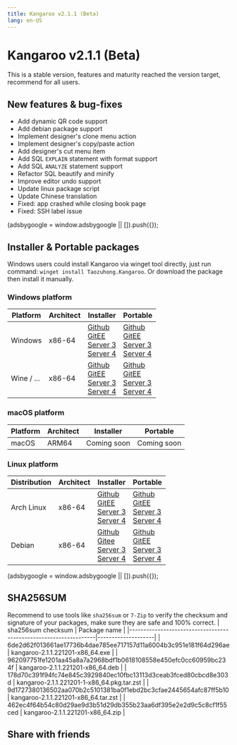 ```yaml
---
title: Kangaroo v2.1.1 (Beta)
lang: en-US
---
```


# Kangaroo v2.1.1 (Beta)
This is a stable version, features and maturity reached the version target, recommend for all users. 

## New features & bug-fixes
- Add dynamic QR code support
- Add debian package support
- Implement designer's clone menu action
- Implement designer's copy/paste action
- Add designer's cut menu item
- Add SQL `EXPLAIN` statement with format support
- Add SQL `ANALYZE` statement support
- Refactor SQL beautify and minify
- Improve editor undo support
- Update linux package script
- Update Chinese translation
- Fixed: app crashed while closing book page
- Fixed: SSH label issue

<div>
    <script2 type="text/javascript" async="true" src="https://pagead2.googlesyndication.com/pagead/js/adsbygoogle.js" />
    <ins class="adsbygoogle"
        style="display:block; text-align:center;"
        data-ad-layout="in-article"
        data-ad-format="fluid"
        data-ad-client="ca-pub-3975819313740938"
        data-ad-slot="6760827895"></ins>
    <script2 type="text/javascript">
        (adsbygoogle = window.adsbygoogle || []).push({});
    </script2>
</div>

## Installer & Portable packages
Windows users could install Kangaroo via winget tool directly, just run command: `winget install Taozuhong.Kangaroo`. Or download the package then install it manually.

### Windows platform
| Platform          | Architect         | Installer         | Portable          |
|-------------------|-------------------|-------------------|-------------------|
| Windows           | x86-64            |[Github](https://github.com/dbkangaroo/kangaroo/releases/download/v2.1.1.221201/kangaroo-2.1.1.221201-x86_64.exe) <br/> [GitEE](https://gitee.com/dbkangaroo/kangaroo/releases/download/v2.1.1.221201/kangaroo-2.1.1.221201-x86_64.exe) <br/> [Server 3](https://kangaroo.awaysoft.com/downloads/v2.1.1.221201/kangaroo-2.1.1.221201-x86_64.exe) <br/> [Server 4](https://d4.injdk.cn/dbkangaroo/v2.1.1.221201/kangaroo-2.1.1.221201-x86_64.exe) | [Github](https://github.com/dbkangaroo/kangaroo/releases/download/v2.1.1.221201/kangaroo-2.1.1.221201-x86_64.zip) <br/> [GitEE](https://gitee.com/dbkangaroo/kangaroo/releases/download/v2.1.1.221201/kangaroo-2.1.1.221201-x86_64.zip) <br/>[Server 3](https://kangaroo.awaysoft.com/downloads/v2.1.1.221201/kangaroo-2.1.1.221201-x86_64.zip) <br/> [Server 4](https://d4.injdk.cn/dbkangaroo/v2.1.1.221201/kangaroo-2.1.1.221201-x86_64.zip) |
| Wine / ...        | x86-64            |[Github](https://github.com/dbkangaroo/kangaroo/releases/download/v2.1.1.221201/kangaroo-2.1.1.221201-x86_64.exe) <br/> [GitEE](https://gitee.com/dbkangaroo/kangaroo/releases/download/v2.1.1.221201/kangaroo-2.1.1.221201-x86_64.exe) <br/> [Server 3](https://kangaroo.awaysoft.com/downloads/v2.1.1.221201/kangaroo-2.1.1.221201-x86_64.exe) <br/> [Server 4](https://d4.injdk.cn/dbkangaroo/v2.1.1.221201/kangaroo-2.1.1.221201-x86_64.exe) | [Github](https://github.com/dbkangaroo/kangaroo/releases/download/v2.1.1.221201/kangaroo-2.1.1.221201-x86_64.zip) <br/> [GitEE](https://gitee.com/dbkangaroo/kangaroo/releases/download/v2.1.1.221201/kangaroo-2.1.1.221201-x86_64.zip) <br/>[Server 3](https://kangaroo.awaysoft.com/downloads/v2.1.1.221201/kangaroo-2.1.1.221201-x86_64.zip) <br/> [Server 4](https://d4.injdk.cn/dbkangaroo/v2.1.1.221201/kangaroo-2.1.1.221201-x86_64.zip) |


### macOS platform
| Platform          | Architect         | Installer         | Portable          |
|-------------------|-------------------|-------------------|-------------------|
| macOS             | ARM64             | Coming soon       | Coming soon       |


### Linux platform
| Distribution      | Architect         | Installer         | Portable          |
|-------------------|-------------------|-------------------|-------------------|
| Arch Linux        | x86-64            | [Github](https://github.com/dbkangaroo/kangaroo/releases/download/v2.1.1.221201/kangaroo-2.1.1.221201-1-x86_64.pkg.tar.zst) <br/> [GitEE](https://gitee.com/dbkangaroo/kangaroo/releases/download/v2.1.1.221201/kangaroo-2.1.1.221201-1-x86_64.pkg.tar.zst) <br/>[Server 3](https://kangaroo.awaysoft.com/downloads/v2.1.1.221201/kangaroo-2.1.1.221201-1-x86_64.pkg.tar.zst) <br/> [Server 4](https://d4.injdk.cn/dbkangaroo/v2.1.1.221201/kangaroo-2.1.1.221201-1-x86_64.pkg.tar.zst) | [Github](https://github.com/dbkangaroo/kangaroo/releases/download/v2.1.1.221201/kangaroo-2.1.1.221201-x86_64.tar.zst) <br/> [GitEE](https://gitee.com/dbkangaroo/kangaroo/releases/download/v2.1.1.221201/kangaroo-2.1.1.221201-x86_64.tar.zst) <br/>[Server 3](https://kangaroo.awaysoft.com/downloads/v2.1.1.221201/kangaroo-2.1.1.221201-x86_64.tar.zst) <br/> [Server 4](https://d4.injdk.cn/dbkangaroo/v2.1.1.221201/kangaroo-2.1.1.221201-x86_64.tar.zst) |
| Debian            | x86-64            | [Github](https://github.com/dbkangaroo/kangaroo/releases/download/v2.1.1.221201/kangaroo-2.1.1.221201-x86_64.deb) <br/>[Gitee](https://gitee.com/dbkangaroo/kangaroo/releases/download/v2.1.1.221201/kangaroo-2.1.1.221201-x86_64.deb) <br/>[Server 3](https://kangaroo.awaysoft.com/downloads/v2.1.1.221201/kangaroo-2.1.1.221201-x86_64.deb) <br/>[Server 4](https://d4.injdk.cn/dbkangaroo/v2.1.1.221201/kangaroo-2.1.1.221201-x86_64.deb) | [Github](https://github.com/dbkangaroo/kangaroo/releases/download/v2.1.1.221201/kangaroo-2.1.1.221201-x86_64.tar.zst) <br/>[GitEE](https://gitee.com/dbkangaroo/kangaroo/releases/download/v2.1.1.221201/kangaroo-2.1.1.221201-x86_64.tar.zst) <br/>[Server 3](https://kangaroo.awaysoft.com/downloads/v2.1.1.221201/kangaroo-2.1.1.221201-x86_64.tar.zst) <br/>[Server 4](https://d4.injdk.cn/dbkangaroo/v2.1.1.221201/kangaroo-2.1.1.221201-x86_64.tar.zst) |


<div>
    <script2 type="text/javascript" async="true" src="https://pagead2.googlesyndication.com/pagead/js/adsbygoogle.js" />
    <ins class="adsbygoogle"
        style="display:block; text-align:center;"
        data-ad-layout="in-article"
        data-ad-format="fluid"
        data-ad-client="ca-pub-3975819313740938"
        data-ad-slot="6760827895"></ins>
    <script2 type="text/javascript">
        (adsbygoogle = window.adsbygoogle || []).push({});
    </script2>
</div>

## SHA256SUM
Recommend to use tools like `sha256sum` or `7-Zip` to verify the checksum and signature of your packages, make sure they are safe and 100% correct.
| sha256sum checksum                                               | Package name       |
|------------------------------------------------------------------|--------------------|
| 6de2d62f013661ae17736b4dae785ee717157d11a6004b3c951e181f64d296ae | kangaroo-2.1.1.221201-x86_64.exe |
| 962097751fe1201aa45a8a7a2968bdf1b0618108558e450efc0cc60959bc234f | kangaroo-2.1.1.221201-x86_64.deb |
| 178d70c391f94fc74e845c3929840ec10fbc13113d3ceab3fced80cbcd8e303d | kangaroo-2.1.1.221201-1-x86_64.pkg.tar.zst |
| 9d1727380136502aa070b2c5101381ba0f1ebd2bc3cfae2445654afc87ff5b10 | kangaroo-2.1.1.221201-x86_64.tar.zst |
| 462ec4f64b54c80d29ae9d3b51d29db355b23aa6df395e2e2d9c5c8cf1f55ced | kangaroo-2.1.1.221201-x86_64.zip |


## Share with friends
<social-share :networks="['facebook', 'twitter', 'whatsapp', 'telegram', 'linkedin', 'reddit', 'line', 'skype', 'pinterest']" />
